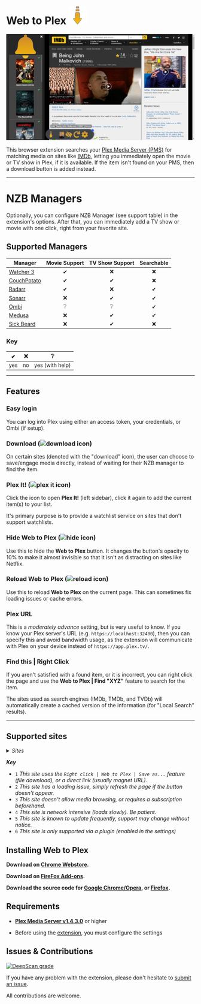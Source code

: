 # Web to Plex ![Icon](src/img/48.png)

![Examples](example.png)

This browser extension searches your [Plex Media Server (PMS)](https://www.plex.tv/downloads/) for matching media on sites like [IMDb](https://imdb.com), letting you immediately open the movie or TV show in Plex, if it is available. If the item isn't found on your PMS, then a download button is added instead.

----

# NZB Managers

Optionally, you can configure NZB Manager (see support table) in the extension's options. After that, you can immediately add a TV show or movie with one click, right from your favorite site.

## Supported Managers
| Manager                                         | Movie Support | TV Show Support | Searchable
| ----------------------------------------------- |:-------------:|:---------------:|:----------:
| [Watcher 3](https://nosmokingbandit.github.io/) | ✔             | ❌             | ❌
| [CouchPotato](https://couchpota.to/)            | ✔             | ✔              | ❌
| [Radarr](https://radarr.video/)                 | ✔             | ❌             | ✔
| [Sonarr](https://sonarr.tv/)                    | ❌            | ✔              | ✔
| [Ombi](https://ombi.io/)                        | ❔             | ❔              | ✔
| [Medusa](https://pymedusa.com/)                 | ❌            | ✔              | ✔
| [Sick Beard](https://sickbeard.com/)            | ❌            | ✔              | ❌

### Key

| ✔ | ❌ | ❔ |
| - | - | - |
| yes | no | yes (with help) |

----

## Features
### Easy login
You can log into Plex using either an access token, your credentials, or Ombi (if setup).

### Download (![download icon](https://github.com/SpaceK33z/web-to-plex/blob/master/src/img/16.png))
On certain sites (denoted with the "download" icon), the user can choose to save/engage media directly, instead of waiting for their NZB manager to find the item.

### Plex It! (![plex it icon](https://github.com/SpaceK33z/web-to-plex/blob/master/src/img/plexit.16.png))
Click the icon to open **Plex It!** (left sidebar), click it again to add the current item(s) to your list.

It's primary purpose is to provide a watchlist service on sites that don't support watchlists.

### Hide Web to Plex (![hide icon](https://github.com/SpaceK33z/web-to-plex/blob/master/src/img/hide.16.png))
Use this to hide the **Web to Plex** button. It changes the button's opacity to 10% to make it almost invisible so that it isn't as distracting on sites like Netflix.

### Reload Web to Plex (![reload icon](https://github.com/SpaceK33z/web-to-plex/blob/master/src/img/reload.16.png))
Use this to reload **Web to Plex** on the current page. This can sometimes fix loading issues or cache errors.

### Plex URL
This is a *moderately advance* setting, but is very useful to know. If you know your Plex server's URL (e.g. `https://localhost:32400`), then you can specify this and avoid bandwidth usage, as the extension will communicate with Plex on your device instead of `https://app.plex.tv/`.

### Find this | Right Click
If you aren't satisfied with a found item, or it is incorrect, you can right click the page and use the **Web to Plex | Find "XYZ"** feature to search for the item.

The sites used as search engines (IMDb, TMDb, and TVDb) will automatically create a cached version of the information (for "Local Search" results).

--------

## Supported sites

<article>
<details>
<summary> <i>Sites</i> </summary>

1.  [Movieo](http://movieo.me/)
2.  [IMDb](http://imdb.com/)
3.  [Trakt.tv](https://trakt.tv/)
4.  [Letterboxd](https://letterboxd.com/)
5.  [GoStream](https://gostream.site/)<sup>1</sup>
6.  [TV Maze](http://www.tvmaze.com/)
7.  [The TVDb](https://www.thetvdb.com/)
8.  [The MovieDb](https://www.themoviedb.org/)
9.  [VRV](https://vrv.co/)<sup>2</sup>
10. [Hulu](https://hulu.com/)<sup>2/3/4</sup>
11. [Google Play Store](https://play.google.com/store/movies/)
12. Google Search (search results)
13. [iTunes](https://itunes.apple.com/)<sup>3/5</sup>
14. [Metacritic](http://www.metacritic.com/)<sup>4</sup>
15. [Fandango](https://www.fandango.com/)
16. [Amazon](https://www.amazon.com/)<sup>5</sup>
17. [Vudu](https://www.vudu.com/)
18. [Verizon](https://www.tv.verizon.com/)
19. [CouchPotato](http://couchpotato.life/)
20. [Rotten Tomatoes](https://www.rottentomatoes.com/)
21. [ShowRSS](https://showrss.info/)<sup>1</sup> (button isn't meant to appear)
22. [Netflix](https://netflix.com/)<sup>3</sup>
23. [Toloka](https://toloka.to/)<sup>6</sup>
24. [Shana Project](https://www.shanaproject.com/)<sup>6</sup>
25. [My Anime List](https://myanimelist.com/)<sup>6</sup>
26. [My Shows](https://en.myshows.me/)<sup>6</sup>
27. [YouTube](https://youtube.com/)
28. [Flickmetrix (Cinesift)](https://flickmetrix.com/)
29. [Allociné](https://www.allocine.fr/)
30. [MovieMeter](https://www.moviemeter.nl/)
31. [JustWatch](https://justwatch.com/)
32. [Vumoo](https://vumoo.to/)<sup>1</sup>
33. [Web to Plex](https://ephellon.github.io/web.to.plex/)<sup>2/3/4/5</sup>
34. [Indomovie](https://indomovie.club)<sup>5/6</sup>
35. [Kitsu](https://kitsu.io/)<sup>6</sup>
36. [Redbox](https://redbox.com/)<sup>6</sup>
37. [Freeform (Go)](http://freeform.go.com/)<sup>6</sup>
38. [Free Movies Cinema](https://freemoviescinema.com/)<sup>6</sup>
39. [SnagFilms](https://snagfilms.com/)<sup>6</sup>
40. [Fox Searchlight](http://foxsearchlight.com/)<sup>6</sup>

</details>

**_Key_**

- `1` *This site uses the `Right click | Web to Plex | Save as...` feature (file download), or a direct link (usually magnet URL).*
- `2` *This site has a loading issue, simply refresh the page if the button doesn't appear.*
- `3` *This site doesn't allow media browsing, or requires a subscription beforehand.*
- `4` *This site is network intensive (loads slowly). Be patient.*
- `5` *This site is known to update frequently, support may change without notice.*
- `6` *This site is only supported via a plugin (enabled in the settings)*

</article>

## Installing Web to Plex

**Download on [Chrome Webstore](https://chrome.google.com/webstore/detail/movieo-to-plex/kmcinnefmnkfnmnmijfmbiaflncfifcn).**

**Download on [FireFox Add-ons](https://addons.mozilla.org/en-US/firefox/addon/web-to-plex/).**

**Download the source code for [Google Chrome/Opera](src.zip), or [Firefox](moz.zip).**

## Requirements

+ [**Plex Media Server v1.4.3.0**](https://www.plex.tv/downloads/#getdownload) or higher

+ Before using the [extension](chrome://extensions), you must configure the settings

## Issues & Contributions

[![DeepScan grade](https://deepscan.io/api/teams/5912/projects/7762/branches/83438/badge/grade.svg)](https://deepscan.io/dashboard#view=project&tid=5912&pid=7762&bid=83438)


<!--
    master:         83413
    beta-branch:    83438
-->

If you have any problem with the extension, please don't hesitate to [submit an issue](https://github.com/SpaceK33z/web-to-plex/issues/new/choose).

All contributions are welcome.
